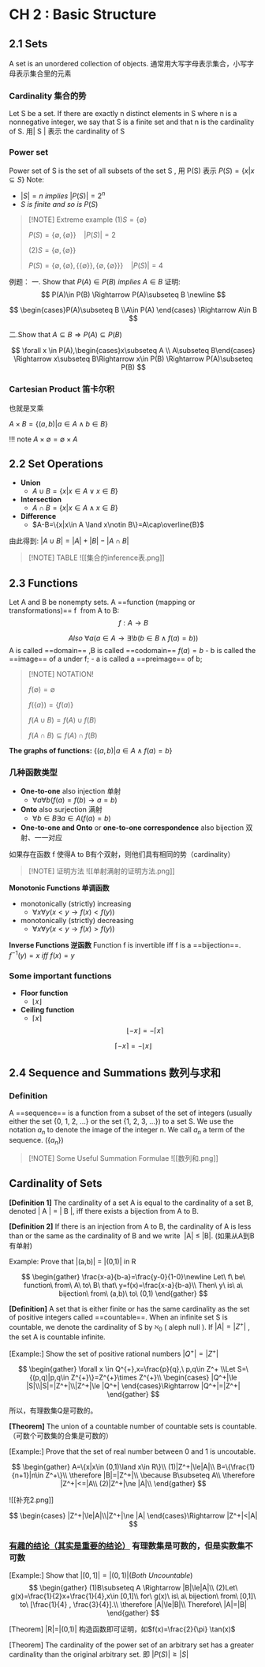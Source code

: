 # CH 2 : Basic Structure
## 2.1 Sets
A set is an unordered collection of objects.
通常用大写字母表示集合，小写字母表示集合里的元素

### Cardinality 集合的势
Let S be a set. If there are exactly n distinct elements in S where n is a nonnegative integer, we say that S is a finite set and that n is the cardinality of S.
用| S | 表示 the cardinality of S

### Power set
Power set of S is the set of all subsets of the set S , 用 P(S) 表示
$P(S)=\{x|x\subseteq S\}$
Note:

- $|S|=n\ implies\ |P(S)|=2^n$
- $S\ is\ finite\ and\ so\ is\ P(S)$

> [!NOTE] Extreme example
> (1)$S=\{\emptyset\}$
> 
>    $P(S)=\{\emptyset ,\{\emptyset\}\}\ \ \ \ |P(S)|=2$ 
>    
> (2)$S=\{\emptyset ,\{\emptyset\}\}$ 
> 
> $P(S)=\{\emptyset , \{\emptyset \} , \{\{\emptyset\}\} , \{\emptyset ,\{\emptyset\}\}\}\ \ \ \ |P(S)|=4$

例题：
一. Show that $P(A)\in P(B)\ implies\ A\in B$
证明:
$$
P(A)\in P(B) \Rightarrow P(A)\subseteq B \newline 
$$

$$
\begin{cases}P(A)\subseteq B \\A\in P(A) \end{cases} \Rightarrow A\in B 
$$

二.Show that $A\subseteq B \Rightarrow P(A)\subseteq P(B)$

$$
\forall x \in P(A),\begin{cases}x\subseteq A \\ A\subseteq B\end{cases} \Rightarrow x\subseteq B\Rightarrow x\in P(B) \Rightarrow P(A)\subseteq P(B)
$$

### Cartesian Product 笛卡尔积

也就是叉乘

$A\times B=\{(a,b)|a\in A\land b\in B\}$

!!! note
	$A\times \emptyset =\emptyset \times A$


## 2.2 Set Operations

- **Union** 
	- $A\cup B=\{x|x\in A\lor x\in B\}$
- **Intersection**
	- $A\cap B=\{x|x\in A \land x\in B\}$
- **Difference**
	- $A-B=\{x|x\in A \land x\notin B\}=A\cap\overline{B}$

由此得到:
$|A\cup B|=|A|+|B|-|A\cap B|$


> [!NOTE] TABLE
> ![[集合的inference表.png]]


## 2.3 Functions

Let A and B be nonempty sets. A ==function (mapping or transformations)== f  from A to B:
$$
f:A\to B
$$

$$
Also\ \forall a(a\in A\to \exists !b(b\in B\land f(a)=b))
$$
A is called ==domain== ,B is called ==codomain==
$f(a)=b$ 
	- b is called the ==image== of a under f;
	- a is called a ==preimage== of b;

> [!NOTE] NOTATION!
> 
> $f(\emptyset)=\emptyset$
> 
> $f(\{a\})=\{f(a)\}$
> 
> $f(A\cup B)=f(A)\cup f(B)$
> 
> $f(A\cap B)\subseteq f(A)\cap f(B)$

**The graphs of functions:**
$\{(a,b)|a\in A \land f(a)=b\}$

### 几种函数类型
- **One-to-one** also injection 单射
	- $\forall a\forall b(f(a)=f(b)\to a=b)$
- **Onto** also surjection 满射
	- $\forall b\in B \exists a \in A(f(a)=b)$
- **One-to-one and Onto** or **one-to-one correspondence** also bijection 双射、一一对应

如果存在函数 f 使得A to B有个双射，则他们具有相同的势（cardinality）

> [!NOTE] 证明方法
> ![[单射满射的证明方法.png]]


**Monotonic Functions 单调函数**

- monotonically (strictly) increasing
	- $\forall x \forall y(x<y\to f(x)<f(y))$
- monotonically (strictly) decreasing
	- $\forall x \forall y(x<y\to f(x)>f(y))$

**Inverse Functions 逆函数**
Function f is invertible iff f is a ==bijection==.
$f^{-1}(y)=x\ iff\ f(x)=y$

### Some important functions
- **Floor function**
	- $\lfloor x\rfloor$
- **Ceiling function**
	- $\lceil x\rceil$
$$
\lfloor -x\rfloor =-\lceil x\rceil
$$

$$
\lceil -x\rceil=-\lfloor x\rfloor
$$
## 2.4 Sequence and Summations 数列与求和

### Definition
A ==sequence== is a function from a subset of the set of integers (usually either the set {0, 1, 2, …} or the set {1, 2, 3, …}) to a set S. We use the notation $a_n$ to denote the image of the integer n. We call $a_n$ a term of the sequence. ($\{a_n\}$)

> [!NOTE] Some Useful Summation Formulae
> ![[数列和.png]]

## Cardinality of Sets
**[Definition 1]** The cardinality of a set A is equal to the cardinality of a set B, denoted | A | = | B |, iff there exists a bijection from A to B.

**[Definition 2]** If there is an injection from A to B, the cardinality of A is less than or the same as the cardinality of B and we write  |A| ≤ |B|. (如果从A到B有单射)

Example:
Prove that |(a,b)| = |(0,1)| in R

$$
\begin{gather}
\frac{x-a}{b-a}=\frac{y-0}{1-0}\newline
Let\ f\ be\ function\ from\ A\ to\ B\ that\ y=f(x)=\frac{x-a}{b-a}\\
Then\ y\ is\ a\ bijection\ from\ (a,b)\ to\ (0,1)
\end{gather}
$$

**[Definition]** A set that is either finite or has the same cardinality as the set of positive integers called ==countable==.
	When an infinite set S is countable, we denote the cardinality of S by $\aleph _0$ ( aleph null ).
	If $|A|=|Z^+|$ , the set A is countable infinite.

[Example:]
	Show the set of positive rational numbers $|Q^+|=|Z^+|$

$$
\begin{gather}
\forall x \in Q^{+},x=\frac{p}{q},\ p,q\in Z^+
\\Let S=\{(p,q)|p,q\in Z^{+}\}=Z^{+}\times Z^{+}\\
\begin{cases} |Q^+|\le |S|\\|S|=|Z^+|\\|Z^+|\le |Q^+|
\end{cases}\Rightarrow |Q^+|=|Z^+|
\end{gather}
$$

所以，有理数集Q是可数的。

**[Theorem]** The union of a countable number of countable sets is countable.（可数个可数集的合集是可数的）

[Example:]
	Prove that the set of real number between 0 and 1 is uncoutable.

$$
\begin{gather}
A=\{x|x\in (0,1)\land x\in R\}\\
(1)|Z^+|\le|A|\\
B=\{\frac{1}{n+1}|n\in Z^+\}\\
\therefore |B|=|Z^+|\\
\because B\subseteq A\\
\therefore |Z^+|<=|A\\
(2)|Z^+|\ne |A|\\
\end{gather}
$$


![[补充2.png]]

$$
\begin{cases} |Z^+|\le|A|\\|Z^+|\ne |A|
\end{cases}\Rightarrow |Z^+|<|A|
$$


### **[有趣的结论（其实是重要的结论）](#)** 有理数集是可数的，但是实数集不可数


[Example:]
	Show that $|[0,1]|=|(0,1)|(Both\ Uncountable)$
$$
\begin{gather}
(1)B\subseteq A \Rightarrow |B|\le|A|\\
(2)Let\ g(x)=\frac{1}{2}x+\frac{1}{4},x\in [0,1]\\
for\ g(x)\ is\ a\ bijection\ from\ [0,1]\ to\ [\frac{1}{4} , \frac{3}{4}].\\
\therefore |A|\le|B|\\
Therefore\ |A|=|B|
\end{gather}
$$


[Theorem] |R|=|(0,1)|
	构造函数即可证明，如$f(x)=\frac{2}{\pi} \tan(x)$

[Theorem] The cardinality of the power set of an arbitrary set has a greater cardinality than the original arbitrary set.
即 $|P(S)|\ge |S|$
